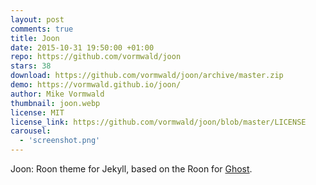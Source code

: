 ```yaml
---
layout: post
comments: true
title: Joon
date: 2015-10-31 19:50:00 +01:00
repo: https://github.com/vormwald/joon
stars: 38
download: https://github.com/vormwald/joon/archive/master.zip
demo: https://vormwald.github.io/joon/
author: Mike Vormwald
thumbnail: joon.webp
license: MIT
license_link: https://github.com/vormwald/joon/blob/master/LICENSE
carousel:
  - 'screenshot.png'
---
```


Joon: Roon theme for Jekyll, based on the Roon for [Ghost](https://github.com/tryghost/roon/).
